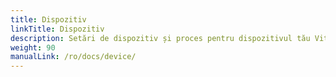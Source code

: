 ```yaml
---
title: Dispozitiv
linkTitle: Dispozitiv
description: Setări de dispozitiv și proces pentru dispozitivul tău VitalControl
weight: 90
manualLink: /ro/docs/device/
---
```

<script>
  window.location.href = "/ro/docs/device/";
</script>
